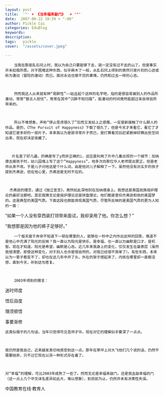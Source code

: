 ```yaml
---
layout: post  
title:  '"' + 《当幸福来敲门》  + '"'
date:  2007-08-22 10:39 + ":00" 
author: Pickle Cai  
categories: EduBlog  
keywords: 
description:   
tags:	pickle   
cover:  "/assets/cover.jpeg"  

---  
```

    
        当我在那座乱石冈上时，我以为自己只要能够下去，就一定没有过不去的山了。但是事实并未如我所愿。对于困难这种东西，似乎麻木了一般，从乱石冈上得到的竟然只是片刻的心迹或称为激动（冒险的激动）而已。面对永远也做不完的事情，仍然和过去一样的心态。



        然而我这人从来就有种“易醉性”——姑且起个这样的名字吧，指的是很容易被别人的作品所激动，常常“替古人担忧”，常常在其中“沉醉不知归路”，能激动的时间竟然能超过亲自体验所带来的。



        所以不难想象，声称“停止思虑很久了”后而又发如上之感慨，一定是新接触了什么醉人的作品。是的，《The Pursuit of Happyness》下载了很久了，但是今天才来看它，看它了才知道它是多好的一部片子。本来我以为是部寻常片子而已，是打算看完后赶紧删掉好腾出些空间出来，现在却决定收藏了。



       片名查了好几遍，的确是写了y而非正确的i，这应是利用了片中几番出现的一个细节：加纳德去接孩子时，幼儿园墙上写了这个“Happyness”，他多次向那位华人老师提出更正，但是老师从来不改。于是儿子问他这是个什么词，由是他对儿子解释了一下。虽然他没有对五岁的孩子提到杰弗逊，但在他心里，杰弗逊是无时不在的。



      杰弗逊的理念，通过《独立宣言》，竟然如此深地刻在加纳德身上。我想这是美国民族熔炉理论的最好注脚吧。其实我猜无论是熔炉理论还是拼盘理论，他们都是景仰杰弗逊和他的美国梦的。这是典型的美国气质。下面这段也颇能体现美国气质，尽管所反映的是美国气质的更为人知的一面：





   “如果一个人没有穿西装打领带来面试，我却录用了他。你怎么想？”

   “我想那是因为他的裤子足够好。”          



        一个每天疲于奔命不知道下一顿在哪里的人，能够在一秒中之内作出这样的回答，难道不是他心中充满了阳光的反映？我一直以为阳光是快乐，是幸福，也一直以为幽默是口才，是机智。现在才知道，阳光是希望，幽默是心态。近几年来我身上的变化，仅仅发生在最表层（虽然我很清楚，即使这种变化，对于别人也许是很自然的，对我已经很不简单了）。有些东西，本来以为一辈子都变不了，却也在这几年中开了头，外在的架子搭起来了，内核在哪里却一直都没想，直到今天，听到这句答复。



        2003年得到的赠言：





迷时师度



悟后自度



理须顿悟



事要渐修



    这类似偈子的几句话，当年只觉得可见吾师才华。现在对它的理解似乎要深了一点点。



    我仍然是我自己，近来越发真切地感受到这一点。那年在草坪上对大飞他们几个说的话，仍然不需要抛弃，只不过它现在以另一种形式存在着了。



    对“幸福”的理解，可比2003年成熟了一些了。然而无论是幸福来敲门，还是我去敲幸福的门（这一点上几个中文译名差异如此大，难以想象），到目前为止，仍然并未有决策性失误。



		    
 中国教育在线·教育人

